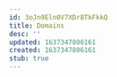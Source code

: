 ```yaml
---
id: 3oJn9Eln0V7XDr8TkFkkQ
title: Domains
desc: ''
updated: 1637347806161
created: 1637347806161
stub: true
---
```


